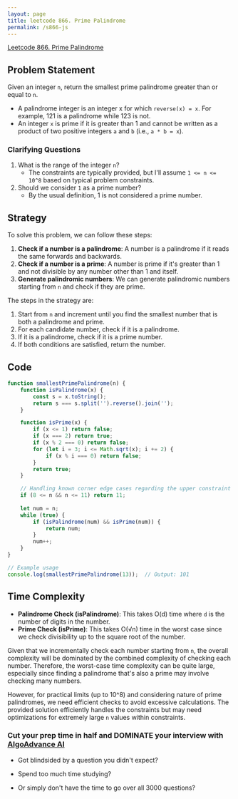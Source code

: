 ```yaml
---
layout: page
title: leetcode 866. Prime Palindrome
permalink: /s866-js
---
```

[Leetcode 866. Prime Palindrome](https://algoadvance.github.io/algoadvance/l866)
## Problem Statement

Given an integer `n`, return the smallest prime palindrome greater than or equal to `n`.

- A palindrome integer is an integer x for which `reverse(x) = x`. For example, 121 is a palindrome while 123 is not.
- An integer `x` is prime if it is greater than 1 and cannot be written as a product of two positive integers `a` and `b` (i.e., `a * b = x`).

### Clarifying Questions

1. What is the range of the integer `n`? 
   - The constraints are typically provided, but I'll assume `1 <= n <= 10^8` based on typical problem constraints.
2. Should we consider `1` as a prime number?
   - By the usual definition, 1 is not considered a prime number.

## Strategy

To solve this problem, we can follow these steps:

1. **Check if a number is a palindrome**: A number is a palindrome if it reads the same forwards and backwards.
2. **Check if a number is a prime**: A number is prime if it's greater than 1 and not divisible by any number other than 1 and itself.
3. **Generate palindromic numbers**: We can generate palindromic numbers starting from `n` and check if they are prime.

The steps in the strategy are:

1. Start from `n` and increment until you find the smallest number that is both a palindrome and prime.
2. For each candidate number, check if it is a palindrome.
3. If it is a palindrome, check if it is a prime number.
4. If both conditions are satisfied, return the number.

## Code

```javascript
function smallestPrimePalindrome(n) {
    function isPalindrome(x) {
        const s = x.toString();
        return s === s.split('').reverse().join('');
    }

    function isPrime(x) {
        if (x <= 1) return false;
        if (x === 2) return true;
        if (x % 2 === 0) return false;
        for (let i = 3; i <= Math.sqrt(x); i += 2) {
            if (x % i === 0) return false;
        }
        return true;
    }

    // Handling known corner edge cases regarding the upper constraint
    if (8 <= n && n <= 11) return 11;
    
    let num = n;
    while (true) {
        if (isPalindrome(num) && isPrime(num)) {
            return num;
        }
        num++;
    }
}

// Example usage
console.log(smallestPrimePalindrome(13));  // Output: 101
```

## Time Complexity

- **Palindrome Check (isPalindrome)**: This takes O(d) time where `d` is the number of digits in the number.
- **Prime Check (isPrime)**: This takes O(√n) time in the worst case since we check divisibility up to the square root of the number.

Given that we incrementally check each number starting from `n`, the overall complexity will be dominated by the combined complexity of checking each number. Therefore, the worst-case time complexity can be quite large, especially since finding a palindrome that's also a prime may involve checking many numbers.

However, for practical limits (up to 10^8) and considering nature of prime palindromes, we need efficient checks to avoid excessive calculations. The provided solution efficiently handles the constraints but may need optimizations for extremely large `n` values within constraints.


### Cut your prep time in half and DOMINATE your interview with [AlgoAdvance AI](https://algoAdvance.com)

- Got blindsided by a question you didn't expect?

- Spend too much time studying?

- Or simply don't have the time to go over all 3000 questions?

